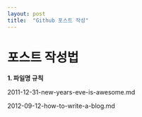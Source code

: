 ```yaml
---
layout: post
title:  "Github 포스트 작성"
---
```


# 포스트 작성법

**1. 파일명 규칙**

2011-12-31-new-years-eve-is-awesome.md

2012-09-12-how-to-write-a-blog.md
